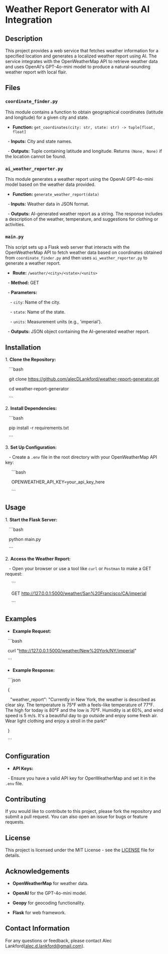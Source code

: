 # Weather Report Generator with AI Integration

## Description

This project provides a web service that fetches weather information for a specified location and generates a localized weather report using AI. The service integrates with the OpenWeatherMap API to retrieve weather data and uses OpenAI's GPT-4o-mini model to produce a natural-sounding weather report with local flair.

## Files

### `coordinate_finder.py`

This module contains a function to obtain geographical coordinates (latitude and longitude) for a given city and state.

- **Function:** `get_coordinates(city: str, state: str) -> tuple[float, float]`

  - **Inputs:** City and state names.

  - **Outputs:** Tuple containing latitude and longitude. Returns `(None, None)` if the location cannot be found.

### `ai_weather_reporter.py`

This module generates a weather report using the OpenAI GPT-4o-mini model based on the weather data provided.

- **Function:** `generate_weather_report(data)`

  - **Inputs:** Weather data in JSON format.

  - **Outputs:** AI-generated weather report as a string. The response includes a description of the weather, temperature, and suggestions for clothing or activities.

### `main.py`

This script sets up a Flask web server that interacts with the OpenWeatherMap API to fetch weather data based on coordinates obtained from `coordinate_finder.py` and then uses `ai_weather_reporter.py` to generate a weather report.

- **Route:** `/weather/<city>/<state>/<units>`

  - **Method:** GET

  - **Parameters:**

    - `city`: Name of the city.

    - `state`: Name of the state.

    - `units`: Measurement units (e.g., 'imperial').

  - **Outputs:** JSON object containing the AI-generated weather report.

## Installation

1\. **Clone the Repository:**

   ```bash

   git clone https://github.com/alecDLankford/weather-report-generator.git

   cd weather-report-generator

   ```

2\. **Install Dependencies:**

   ```bash

   pip install -r requirements.txt

   ```

3\. **Set Up Configuration:**

   - Create a `.env` file in the root directory with your OpenWeatherMap API key:

     ```bash

     OPENWEATHER_API_KEY=your_api_key_here

     ```

## Usage

1\. **Start the Flask Server:**

   ```bash

   python main.py

   ```

2\. **Access the Weather Report:**

   - Open your browser or use a tool like `curl` or `Postman` to make a GET request:

     ```

     GET http://127.0.0.1:5000/weather/San%20Francisco/CA/imperial

     ```

## Examples

- **Example Request:**

  ```bash

  curl "http://127.0.0.1:5000/weather/New%20York/NY/imperial"

  ```

- **Example Response:**

  ```json

  {

    "weather_report": "Currently in New York, the weather is described as clear sky. The temperature is 75°F with a feels-like temperature of 77°F. The high for today is 80°F and the low is 70°F. Humidity is at 60%, and wind speed is 5 m/s. It's a beautiful day to go outside and enjoy some fresh air. Wear light clothing and enjoy a stroll in the park!"

  }

  ```

## Configuration

- **API Keys:**

  - Ensure you have a valid API key for OpenWeatherMap and set it in the `.env` file.

## Contributing

If you would like to contribute to this project, please fork the repository and submit a pull request. You can also open an issue for bugs or feature requests.

## License

This project is licensed under the MIT License - see the [LICENSE](LICENSE) file for details.

## Acknowledgements

- **OpenWeatherMap** for weather data.

- **OpenAI** for the GPT-4o-mini model.

- **Geopy** for geocoding functionality.

- **Flask** for web framework.

## Contact Information

For any questions or feedback, please contact Alec Lankford(alec.d.lankford@gmail.com).
